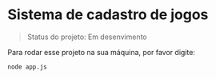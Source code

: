 <h1>Sistema de cadastro de jogos</h1>

> Status do projeto: Em desenvimento

Para rodar esse projeto na sua máquina, por favor digite:

```
node app.js
```
